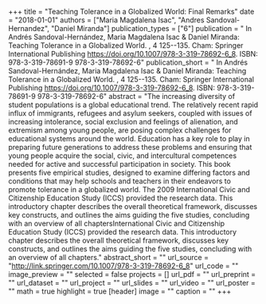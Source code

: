 +++
title = "Teaching Tolerance in a Globalized World: Final Remarks"
date = "2018-01-01"
authors = ["Maria Magdalena Isac", "Andres Sandoval-Hernandez", "Daniel Miranda"]
publication_types = ["6"]
publication = " In Andrés Sandoval-Hernández, Maria Magdalena Isac & Daniel Miranda: Teaching Tolerance in a Globalized World. , 4 125--135. Cham: Springer International Publishing https://doi.org/10.1007/978-3-319-78692-6_8. ISBN: 978-3-319-78691-9 978-3-319-78692-6"
publication_short = " In Andrés Sandoval-Hernández, Maria Magdalena Isac & Daniel Miranda: Teaching Tolerance in a Globalized World. , 4 125--135. Cham: Springer International Publishing https://doi.org/10.1007/978-3-319-78692-6_8. ISBN: 978-3-319-78691-9 978-3-319-78692-6"
abstract = "The increasing diversity of student populations is a global educational trend. The relatively recent rapid influx of immigrants, refugees and asylum seekers, coupled with issues of increasing intolerance, social exclusion and feelings of alienation, and extremism among young people, are posing complex challenges for educational systems around the world. Education has a key role to play in preparing future generations to address these problems and ensuring that young people acquire the social, civic, and intercultural competences needed for active and successful participation in society. This book presents five empirical studies, designed to examine differing factors and conditions that may help schools and teachers in their endeavors to promote tolerance in a globalized world. The 2009 International Civic and Citizenship Education Study (ICCS) provided the research data. This introductory chapter describes the overall theoretical framework, discusses key constructs, and outlines the aims guiding the five studies, concluding with an overview of all chaptersInternational Civic and Citizenship Education Study (ICCS) provided the research data. This introductory chapter describes the overall theoretical framework, discusses key constructs, and outlines the aims guiding the five studies, concluding with an overview of all chapters."
abstract_short = ""
url_source = "http://link.springer.com/10.1007/978-3-319-78692-6_8"
url_code = ""
image_preview = ""
selected = false
projects = []
url_pdf = ""
url_preprint = ""
url_dataset = ""
url_project = ""
url_slides = ""
url_video = ""
url_poster = ""
math = true
highlight = true
[header]
image = ""
caption = ""
+++
